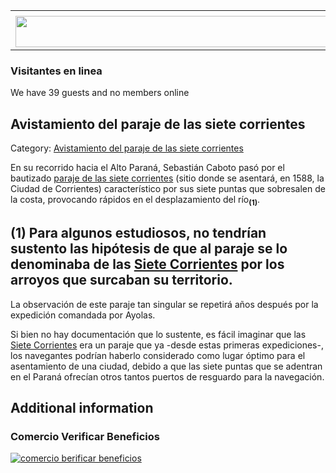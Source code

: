 <table><tbody><tr><td><center></center></td></tr><tr><td><center><a href="https://www.corrientes.gov.ar/" target="_blank"><img src="http://descubrircorrientes.com.ar/2012/index.php/3137-historia-desde-el-origen-hasta-1814/tierra-argentina-1492-1588/caboto-primer-europeo-que-observa-costa-correntina/banner-corrientes.jpg" width="580" height="50" alt=""></a></center></td></tr></tbody></table>

### Visitantes en linea

We have 39 guests and no members online

## Avistamiento del paraje de las siete corrientes

Category: [Avistamiento del paraje de las siete corrientes](http://descubrircorrientes.com.ar/2012/index.php/3137-historia-desde-el-origen-hasta-1814/tierra-argentina-1492-1588/caboto-primer-europeo-que-observa-costa-correntina/avistamiento-del-paraje-de-las-siete-corrientes)

En su recorrido hacia el Alto Paraná, Sebastián Caboto pasó por el bautizado [paraje de las siete corrientes](http://descubrircorrientes.com.ar/2012/index.php/3137-historia-desde-el-origen-hasta-1814/tierra-argentina-1492-1588/caboto-primer-europeo-que-observa-costa-correntina/index.php?option=com_content&view=category&id=2490&Itemid=520) (sitio donde se asentará, en 1588, la Ciudad de Corrientes) característico por sus siete puntas que sobresalen de la costa, provocando rápidos en el desplazamiento del río<sub><strong>(1)</strong></sub>.

## **(1)** Para algunos estudiosos, no tendrían sustento las hipótesis de que al paraje se lo denominaba de las [Siete Corrientes](http://descubrircorrientes.com.ar/2012/index.php/3137-historia-desde-el-origen-hasta-1814/tierra-argentina-1492-1588/caboto-primer-europeo-que-observa-costa-correntina/index.php?option=com_content&view=category&id=2490&Itemid=520) por los arroyos que surcaban su territorio.

La observación de este paraje tan singular se repetirá años después por la expedición comandada por Ayolas.

Si bien no hay documentación que lo sustente, es fácil imaginar que las [Siete Corrientes](http://descubrircorrientes.com.ar/2012/index.php/3137-historia-desde-el-origen-hasta-1814/tierra-argentina-1492-1588/caboto-primer-europeo-que-observa-costa-correntina/index.php?option=com_content&view=category&id=2490&Itemid=520) era un paraje que ya -desde estas primeras expediciones-, los navegantes podrían haberlo considerado como lugar óptimo para el asentamiento de una ciudad, debido a que las siete puntas que se adentran en el Paraná ofrecían otros tantos puertos de resguardo para la navegación.

## Additional information

### Comercio Verificar Beneficios

[![comercio berificar beneficios](http://descubrircorrientes.com.ar/2012/index.php/3137-historia-desde-el-origen-hasta-1814/tierra-argentina-1492-1588/caboto-primer-europeo-que-observa-costa-correntina/images/botones_beneficios/comercio_berificar_beneficios.png)](http://descubrircomercio.zapto.org/)